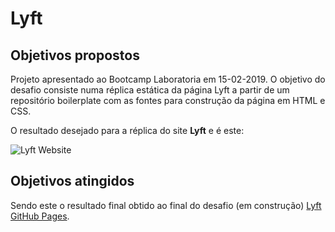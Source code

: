 # Lyft

## Objetivos propostos

Projeto apresentado ao Bootcamp Laboratoria em 15-02-2019. O objetivo do desafio consiste numa réplica estática da página Lyft a partir de um repositório boilerplate com as fontes para construção da página em HTML e CSS.

O resultado desejado para a réplica do site **Lyft** e é este:

![Lyft Website](docs/fullpage.png)

## Objetivos atingidos

Sendo este o resultado final obtido ao final do desafio (em construção) [Lyft GitHub Pages](https://brubriele.github.io/lyft/).


